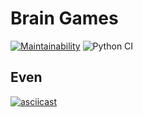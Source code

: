 # Brain Games

[![Maintainability](https://api.codeclimate.com/v1/badges/49a4a81a5cd353407533/maintainability)](https://codeclimate.com/github/vetalpaprotsky/brain-games/maintainability)
![Python CI](https://github.com/vetalpaprotsky/brain-games/workflows/Python%20CI/badge.svg)

## Even
[![asciicast](https://asciinema.org/a/jVlUXOS3CZvVvm9DOVGT2aDrW.svg)](https://asciinema.org/a/jVlUXOS3CZvVvm9DOVGT2aDrW)
